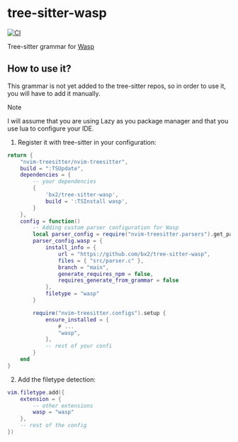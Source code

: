 # tree-sitter-wasp

[![CI][ci]](https://github.com/tree-sitter/tree-sitter-json/actions/workflows/ci.yml)

Tree-sitter grammar for [Wasp](https://github.com/wasp-lang/wasp)

[ci]: https://img.shields.io/github/actions/workflow/status/bx2/tree-sitter-wasp/ci.yml?logo=github&label=CI


## How to use it?

This grammar is not yet added to the tree-sitter repos, so in order to use it, you will
have to add it manually.

> [!NOTE]
> I will assume that you are using Lazy as you package manager and that you use
> lua to configure your IDE.

1. Register it with tree-sitter in your configuration:

```lua
return {
    "nvim-treesitter/nvim-treesitter",
    build = ":TSUpdate",
    dependencies = {
        -- your dependencies
        {
            'bx2/tree-sitter-wasp',
            build = ':TSInstall wasp',
        }
    },
    config = function()
        -- Adding custom parser configuration for Wasp
        local parser_config = require("nvim-treesitter.parsers").get_parser_configs()
        parser_config.wasp = {
            install_info = {
                url = "https://github.com/bx2/tree-sitter-wasp",
                files = { "src/parser.c" },
                branch = "main",
                generate_requires_npm = false,
                requires_generate_from_grammar = false
            },
            filetype = "wasp"
        }

        require("nvim-treesitter.configs").setup {
            ensure_installed = {
                # ...
                "wasp",
            },
            -- rest of your confi
        }
    end
}
```

2. Add the filetype detection:

```lua
vim.filetype.add({
    extension = {
        -- other extensions
        wasp = "wasp"
    },
    -- rest of the config
})
```

